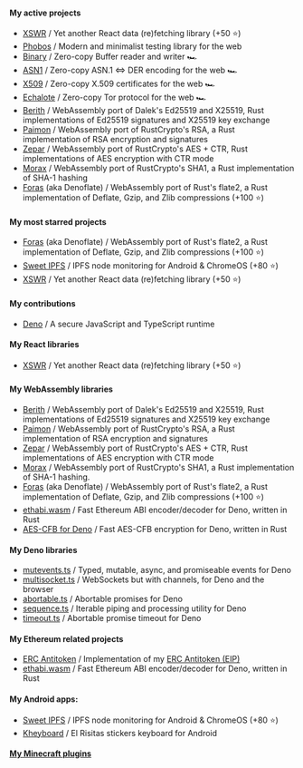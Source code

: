 #### My active projects
- [XSWR](https://github.com/hazae41/xswr) / Yet another React data (re)fetching library (+50 ⭐)
- [Phobos](https://github.com/hazae41/phobos) / Modern and minimalist testing library for the web
- [Binary](https://github.com/hazae41/binary) / Zero-copy Buffer reader and writer 🏎️
- [ASN1](https://github.com/hazae41/asn1) / Zero-copy ASN.1 <=> DER encoding for the web 🏎️
- [X509](https://github.com/hazae41/x509) / Zero-copy X.509 certificates for the web 🏎️
- [Echalote](https://github.com/hazae41/echalote) / Zero-copy Tor protocol for the web 🏎️
- [Berith](https://github.com/hazae41/berith) / WebAssembly port of Dalek's Ed25519 and X25519, Rust implementations of Ed25519 signatures and X25519 key exchange
- [Paimon](https://github.com/hazae41/paimon) / WebAssembly port of RustCrypto's RSA, a Rust implementation of RSA encryption and signatures
- [Zepar](https://github.com/hazae41/zepar) / WebAssembly port of RustCrypto's AES + CTR, Rust implementations of AES encryption with CTR mode
- [Morax](https://github.com/hazae41/morax) / WebAssembly port of RustCrypto's SHA1, a Rust implementation of SHA-1 hashing
- [Foras](https://github.com/hazae41/foras) (aka Denoflate) / WebAssembly port of Rust's flate2, a Rust implementation of Deflate, Gzip, and Zlib compressions (+100 ⭐)

#### My most starred projects
- [Foras](https://github.com/hazae41/foras) (aka Denoflate) / WebAssembly port of Rust's flate2, a Rust implementation of Deflate, Gzip, and Zlib compressions (+100 ⭐)
- [Sweet IPFS](https://github.com/hazae41/sweet-ipfs) / IPFS node monitoring for Android & ChromeOS (+80 ⭐)
- [XSWR](https://github.com/hazae41/xswr) / Yet another React data (re)fetching library (+50 ⭐)

#### My contributions
- [Deno](https://github.com/denoland/deno) / A secure JavaScript and TypeScript runtime

#### My React libraries
- [XSWR](https://github.com/hazae41/xswr) / Yet another React data (re)fetching library (+50 ⭐)

#### My WebAssembly libraries
- [Berith](https://github.com/hazae41/berith) / WebAssembly port of Dalek's Ed25519 and X25519, Rust implementations of Ed25519 signatures and X25519 key exchange
- [Paimon](https://github.com/hazae41/paimon) / WebAssembly port of RustCrypto's RSA, a Rust implementation of RSA encryption and signatures
- [Zepar](https://github.com/hazae41/zepar) / WebAssembly port of RustCrypto's AES + CTR, Rust implementations of AES encryption with CTR mode
- [Morax](https://github.com/hazae41/morax) / WebAssembly port of RustCrypto's SHA1, a Rust implementation of SHA-1 hashing.
- [Foras](https://github.com/hazae41/foras) (aka Denoflate) / WebAssembly port of Rust's flate2, a Rust implementation of Deflate, Gzip, and Zlib compressions (+100 ⭐)
- [ethabi.wasm](https://github.com/hazae41/ethabi.wasm) / Fast Ethereum ABI encoder/decoder for Deno, written in Rust
- [AES-CFB for Deno](https://github.com/hazae41/deno-aes-cfb) / Fast AES-CFB encryption for Deno, written in Rust

#### My Deno libraries
- [mutevents.ts](https://github.com/hazae41/mutevents.ts) / Typed, mutable, async, and promiseable events for Deno
- [multisocket.ts](https://github.com/hazae41/multisocket.ts) / WebSockets but with channels, for Deno and the browser
- [abortable.ts](https://github.com/hazae41/abortable.ts) / Abortable promises for Deno
- [sequence.ts](https://github.com/hazae41/sequence.ts) / Iterable piping and processing utility for Deno
- [timeout.ts](https://github.com/hazae41/timeout.ts) / Abortable promise timeout for Deno

#### My Ethereum related projects
- [ERC Antitoken](https://github.com/hazae41/ERC-Antitoken) / Implementation of my [ERC Antitoken (EIP)](https://github.com/ethereum/EIPs/issues/3477)
- [ethabi.wasm](https://github.com/hazae41/ethabi.wasm) / Fast Ethereum ABI encoder/decoder for Deno, written in Rust

#### My Android apps: 
- [Sweet IPFS](https://github.com/hazae41/sweet-ipfs) / IPFS node monitoring for Android & ChromeOS (+80 ⭐)
- [Kheyboard](https://github.com/hazae41/kheyboard) / El Risitas stickers keyboard for Android

#### [My Minecraft plugins](https://github.com/hazae41?tab=repositories&q=mc-) 
